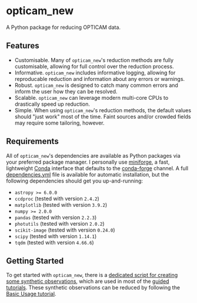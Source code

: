 # opticam_new
A Python package for reducing OPTICAM data.

## Features
- Customisable. Many of `opticam_new`'s reduction methods are fully customisable, allowing for full control over the reduction process.
- Informative. `opticam_new` includes informative logging, allowing for reproducable reduction and information about any errors or warnings.
- Robust. `opticam_new` is designed to catch many common errors and inform the user how they can be resolved.
- Scalable. `opticam_new` can leverage modern multi-core CPUs to drastically speed up reduction.
- Simple. When using `opticam_new`'s reduction methods, the default values should "just work" most of the time. Faint sources and/or crowded fields may require some tailoring, however.

## Requirements

All of `opticam_new`'s dependencies are available as Python packages via your preferred package manager. I personally use [miniforge](https://github.com/conda-forge/miniforge), a fast, lightweight [Conda](https://conda.io/) interface that defaults to the [conda-forge](https://conda-forge.org/) channel. A full [dependencies.yml](dependencies.yml) file is available for automatic installation, but the following dependencies should get you up-and-running:

- `astropy >= 6.0.0`
- `ccdproc` (tested with version `2.4.2`)
- `matplotlib` (tested with version `3.9.2`)
- `numpy >= 2.0.0`
- `pandas` (tested with version `2.2.3`)
- `photutils` (tested with version `2.0.2`)
- `scikit-image` (tested with version `0.24.0`)
- `scipy` (tested with version `1.14.1`)
- `tqdm` (tested with version `4.66.6`)

## Getting Started

To get started with `opticam_new`, there is a [dedicated script for creating some synthetic observations](Tutorials/create_test_data.py), which are used in most of the [guided tutorials](Tutorials). These synthetic observations can be reduced by following the [Basic Usage tutorial](Tutorials/basic_usage.ipynb). 
